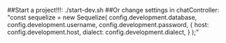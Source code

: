 ##Start a project!!!: ./start-dev.sh
##Or change settings in chatController:
"const sequelize = new Sequelize(
  config.development.database,
  config.development.username,
  config.development.password,
  {
    host: config.development.host,
    dialect: config.development.dialect,
  }
);"